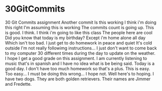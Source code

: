 # 30GitCommits
30 Git Commits assignment
Another commit
Is this working
I think i'm doing this right
I'm assuming this is working
The commits count is going up. This is good. I think.
I think i'm going to like this class
The people here are cool
Did you know that today is my birthday?
Except i'm home alone all day
Which isn't too bad. I just get to do homework in peace and quiet
It's cold outside
I'm not really followimg instructions...
I just don't want to come back to my computer 30 different times during the day to update on the weather.
I hope I get a good grade on this assignment.
I am currently listening to music that's in spanish and I have no idea what is be being said.
Today is a good day.
I don't have too much homework so that's a plus.
This is easy.
Too easy...
I must be doing this wrong...
I hope not.
Well here's to hoping.
I have two dogs.
They are both golden retrievers.
Their names are Jimmer and Fredette.
